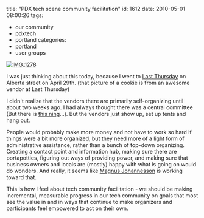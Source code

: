 title: "PDX tech scene community facilitation"
id: 1612
date: 2010-05-01 08:00:26
tags: 
- our community
- pdxtech
- portland
categories: 
- portland
- user groups

[![](http://www.chesnok.com/daily/wp-content/uploads/2010/05/IMG_1278-225x300.jpg "IMG_1278")](http://www.chesnok.com/daily/wp-content/uploads/2010/05/IMG_1278.jpg)

I was just thinking about this today, because I went to [Last Thursday](http://bikeportland.org/2010/02/05/meeting-could-decide-fate-of-last-thursday-on-alberta/) on Alberta street on April 29th. (that picture of a cookie is from an awesome vendor at Last Thursday)

I didn't realize that the vendors there are primarily self-organizing until about two weeks ago.  I had always thought there was a central committee (But there is [this ning](http://lastthursdaypdx.ning.com/)...).  But the vendors just show up, set up tents and hang out.

People would probably make more money and not have to work so hard if things were a bit more organized, but they need more of a light form of administrative assistance, rather than a bunch of top-down organizing. Creating a contact point and information hub, making sure there are portapotties, figuring out ways of providing power, and making sure that business owners and locals are (mostly) happy with what is going on would do wonders.  And really, it seems like [Magnus Johannesson](http://wweek.com/editorial/3442/11421/) is working toward that.

This is how I feel about tech community facilitation - we should be making incremental, measurable progress in our tech community on goals that most see the value in and in ways that continue to make organizers and participants feel empowered to act on their own.
